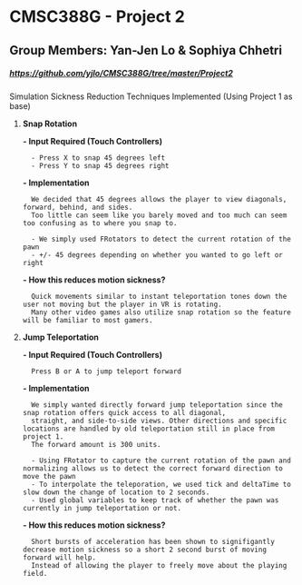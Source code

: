 # CMSC388G - Project 2
## Group Members: Yan-Jen Lo & Sophiya Chhetri
##### https://github.com/yjlo/CMSC388G/tree/master/Project2
Simulation Sickness Reduction Techniques Implemented (Using Project 1 as base)
1) **Snap Rotation**

   **- Input Required (Touch Controllers)**

         - Press X to snap 45 degrees left
         - Press Y to snap 45 degrees right

   **- Implementation**

         We decided that 45 degrees allows the player to view diagonals, forward, behind, and sides. 
         Too little can seem like you barely moved and too much can seem too confusing as to where you snap to.

         - We simply used FRotators to detect the current rotation of the pawn
         - +/- 45 degrees depending on whether you wanted to go left or right

   **- How this reduces motion sickness?**

         Quick movements similar to instant teleportation tones down the user not moving but the player in VR is rotating. 
         Many other video games also utilize snap rotation so the feature will be familiar to most gamers.

2) **Jump Teleportation**

     **- Input Required (Touch Controllers)**

         Press B or A to jump teleport forward

     **- Implementation**

         We simply wanted directly forward jump teleportation since the snap rotation offers quick access to all diagonal,
         straight, and side-to-side views. Other directions and specific locations are handled by old teleportation still in place from project 1. 
         The forward amount is 300 units.

         - Using FRotator to capture the current rotation of the pawn and normalizing allows us to detect the correct forward direction to move the pawn
         - To interpolate the teleporation, we used tick and deltaTime to slow down the change of location to 2 seconds.
         - Used global variables to keep track of whether the pawn was currently in jump teleportation or not.

     **- How this reduces motion sickness?**

         Short bursts of acceleration has been shown to signifigantly decrease motion sickness so a short 2 second burst of moving forward will help. 
         Instead of allowing the player to freely move about the playing field.